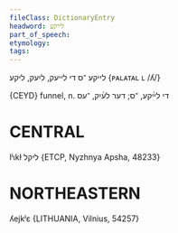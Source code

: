```yaml
---
fileClass: DictionaryEntry
headword: לייקע
part_of_speech: 
etymology: 
tags: 
---
```

לייקע
־ס
די
לייעק, ליִעק, ליקע
{ᴘᴀʟᴀᴛᴀʟ ʟ /ʎ/}

{CEYD}
funnel, n.	די לײ֜קע, ־ס; דער לע֜יִק, ־עס

CENTRAL
========

lʲɩkɫ ליקל {ETCP, Nyzhnya Apsha, 48233}

NORTHEASTERN
==============

ʎejkʲɛ {LITHUANIA, Vilnius, 54257}